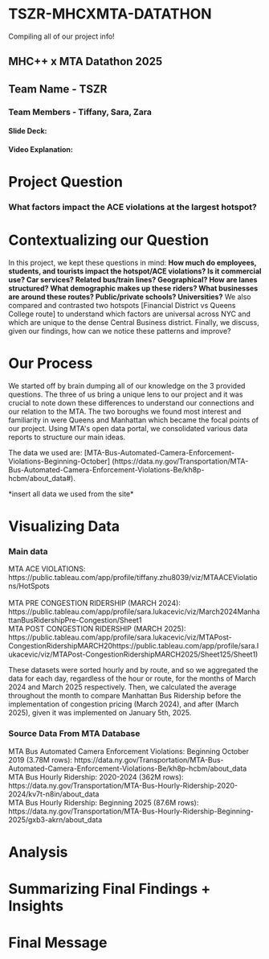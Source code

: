 # TSZR-MHCXMTA-DATATHON
Compiling all of our project info!

<h2> MHC++ x MTA Datathon 2025
<h2> Team Name - TSZR </h2>
<h3> Team Members - Tiffany, Sara, Zara </h3>
<h4> Slide Deck: </h4>
<h4> Video Explanation: </h4>

<h1> Project Question </h1>

<h3> What factors impact the ACE violations at the largest hotspot? </h3>

<h1> Contextualizing our Question </h1>
<p> In this project, we kept these questions in mind: <b> How much do employees, students, and tourists impact the hotspot/ACE violations? </b>
<b>Is it commercial use? Car services? Related bus/train lines? Geographical? How are lanes structured? What demographic makes up these riders? What businesses are around these routes? Public/private schools? Universities?</b> We also compared and contrasted two hotspots [Financial District vs Queens College route] to understand which factors are universal across NYC and which are unique to the dense Central Business district. Finally, we discuss, given our findings, how can we notice these patterns and improve? </p>

<h1> Our Process </h1>
<p> We started off by brain dumping all of our knowledge on the 3 provided questions. The three of us bring a unique lens to our project and it was crucial to note down these differences to understand our connections and our relation to the MTA. The two boroughs we found most interest and familiarity in were Queens and Manhattan which became the focal points of our project. Using MTA's open data portal, we consolidated various data reports to structure our main ideas. </p> <p> The data we used are: [MTA-Bus-Automated-Camera-Enforcement-Violations-Beginning-October] (https://data.ny.gov/Transportation/MTA-Bus-Automated-Camera-Enforcement-Violations-Be/kh8p-hcbm/about_data#). </p>
<p>*insert all data we used from the site*</p>

<h1> Visualizing Data </h1>

<h3> Main data </h3>
MTA ACE VIOLATIONS: https://public.tableau.com/app/profile/tiffany.zhu8039/viz/MTAACEViolations/HotSpots <br>
<br>
MTA PRE CONGESTION RIDERSHIP (MARCH 2024): https://public.tableau.com/app/profile/sara.lukacevic/viz/March2024ManhattanBusRidershipPre-Congestion/Sheet1 <br>
MTA POST CONGESTION RIDERSHIP (MARCH 2025): https://public.tableau.com/app/profile/sara.lukacevic/viz/MTAPost-CongestionRidershipMARCH20https://public.tableau.com/app/profile/sara.lukacevic/viz/MTAPost-CongestionRidershipMARCH2025/Sheet125/Sheet1) <br>
<p> These datasets were sorted hourly and by route, and so we aggregated the data for each day, regardless of the hour or route, for the months of March 2024 and March 2025 respectively. Then, we calculated the average throughout the month to compare Manhattan Bus Ridership before the implementation of congestion pricing (March 2024), and after (March 2025), given it was implemented on January 5th, 2025. </p>

<h3> Source Data From MTA Database</h3>
<p> 
MTA Bus Automated Camera Enforcement Violations: Beginning October 2019 (3.78M rows): https://data.ny.gov/Transportation/MTA-Bus-Automated-Camera-Enforcement-Violations-Be/kh8p-hcbm/about_data <br>
MTA Bus Hourly Ridership: 2020-2024 (362M rows): https://data.ny.gov/Transportation/MTA-Bus-Hourly-Ridership-2020-2024/kv7t-n8in/about_data <br>
MTA Bus Hourly Ridership: Beginning 2025 (87.6M rows): https://data.ny.gov/Transportation/MTA-Bus-Hourly-Ridership-Beginning-2025/gxb3-akrn/about_data <br>
<p>

<h1> Analysis </h1>

<h1> Summarizing Final Findings + Insights </h1>
<h1> Final Message </h1>
